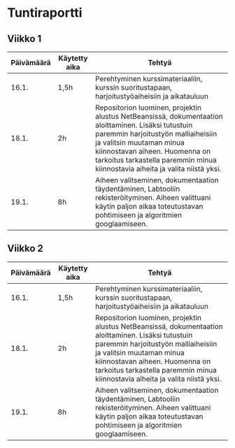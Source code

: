 # Tuntiraportti

## Viikko 1

Päivämäärä       | Käytetty aika | Tehtyä |
-----------|------|--------|
16.1. | 1,5h | Perehtyminen kurssimateriaaliin, kurssin suoritustapaan, harjoitustyöaiheisiin ja aikatauluun |
18.1. | 2h   | Repositorion luominen, projektin alustus NetBeansissä, dokumentaation aloittaminen. Lisäksi tutustuin paremmin harjoitustyön malliaiheisiin ja valitsin muutaman minua kiinnostavan aiheen. Huomenna on tarkoitus tarkastella paremmin minua kiinnostavia aiheita ja valita niistä yksi. |
19.1. | 8h   | Aiheen valitseminen, dokumentaation täydentäminen, Labtooliin rekisteröityminen. Aiheen valittuani käytin paljon aikaa toteutustavan pohtimiseen ja algoritmien googlaamiseen. |


## Viikko 2

Päivämäärä       | Käytetty aika | Tehtyä |
-----------|------|--------|
16.1. | 1,5h | Perehtyminen kurssimateriaaliin, kurssin suoritustapaan, harjoitustyöaiheisiin ja aikatauluun |
18.1. | 2h   | Repositorion luominen, projektin alustus NetBeansissä, dokumentaation aloittaminen. Lisäksi tutustuin paremmin harjoitustyön malliaiheisiin ja valitsin muutaman minua kiinnostavan aiheen. Huomenna on tarkoitus tarkastella paremmin minua kiinnostavia aiheita ja valita niistä yksi. |
19.1. | 8h   | Aiheen valitseminen, dokumentaation täydentäminen, Labtooliin rekisteröityminen. Aiheen valittuani käytin paljon aikaa toteutustavan pohtimiseen ja algoritmien googlaamiseen. |
